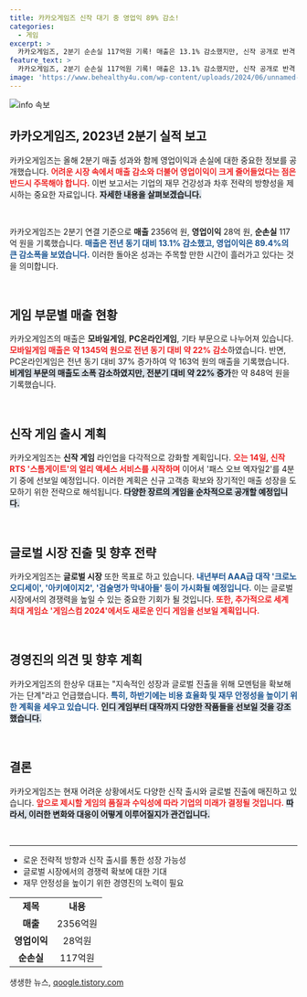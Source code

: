 ```yaml
---
title: 카카오게임즈 신작 대기 중 영업익 89% 감소!
categories:
  - 게임
excerpt: >
  카카오게임즈, 2분기 순손실 117억원 기록! 매출은 13.1% 감소했지만, 신작 공개로 반격 노린다. 차세대 게임들로 돌아올 카카오게임즈의 변신은? 클릭하여 자세히 알아보세요!
feature_text: >
  카카오게임즈, 2분기 순손실 117억원 기록! 매출은 13.1% 감소했지만, 신작 공개로 반격 노린다. 차세대 게임들로 돌아올 카카오게임즈의 변신은? 클릭하여 자세히 알아보세요!
image: 'https://www.behealthy4u.com/wp-content/uploads/2024/06/unnamed-file.png'
---
```


<p><img src="https://www.behealthy4u.com/wp-content/uploads/2024/06/unnamed-file.png" alt="info 속보" /></p>

<h2 data-ke-size="size26">카카오게임즈, 2023년 2분기 실적 보고</h2>

<p data-ke-size="size16">카카오게임즈는 올해 2분기 매출 성과와 함께 영업이익과 손실에 대한 중요한 정보를 공개했습니다. <b><span style="color: #ee2323;">어려운 시장 속에서 매출 감소와 더불어 영업이익이 크게 줄어들었다는 점은 반드시 주목해야 합니다.</span></b> 이번 보고서는 기업의 재무 건강성과 차후 전략의 방향성을 제시하는 중요한 자료입니다. <b><span style="background-color: #21538527;">자세한 내용을 살펴보겠습니다.</span></b> </p>

<p data-ke-size="size16">&nbsp;</p>

<p>카카오게임즈는 2분기 연결 기준으로 <b>매출</b> 2356억 원, <b>영업이익</b> 28억 원, <b>순손실</b> 117억 원을 기록했습니다. <b><span style="color: #1a5490;">매출은 전년 동기 대비 13.1% 감소했고, 영업이익은 89.4%의 큰 감소폭을 보였습니다.</span></b> 이러한 돌아온 성과는 주목할 만한 시간이 흘러가고 있다는 것을 의미합니다.</p>

<p data-ke-size="size16">&nbsp;</p>

<h2 data-ke-size="size26">게임 부문별 매출 현황</h2>

<p data-ke-size="size16">카카오게임즈의 매출은 <b>모바일게임</b>, <b>PC온라인게임</b>, 기타 부문으로 나누어져 있습니다. <b><span style="color: #ee2323;">모바일게임 매출은 약 1345억 원으로 전년 동기 대비 약 22% 감소</span></b>하였습니다. 반면, PC온라인게임은 전년 동기 대비 37% 증가하여 약 163억 원의 매출을 기록했습니다. <b><span style="background-color: #21538527;">비게임 부문의 매출도 소폭 감소하였지만, 전분기 대비 약 22% 증가</span></b>한 약 848억 원을 기록했습니다.</p>

<p data-ke-size="size16">&nbsp;</p>

<h2 data-ke-size="size26">신작 게임 출시 계획</h2>

<p data-ke-size="size16">카카오게임즈는 <b>신작 게임</b> 라인업을 다각적으로 강화할 계획입니다. <b><span style="color: #ee2323;">오는 14일, 신작 RTS '스톰게이트'의 얼리 액세스 서비스를 시작하며</span></b> 이어서 '패스 오브 엑자일2'를 4분기 중에 선보일 예정입니다. 이러한 계획은 신규 고객층 확보와 장기적인 매출 성장을 도모하기 위한 전략으로 해석됩니다. <b><span style="background-color: #21538527;">다양한 장르의 게임을 순차적으로 공개할 예정입니다.</span></b> </p>

<p data-ke-size="size16">&nbsp;</p>

<h2 data-ke-size="size26">글로벌 시장 진출 및 향후 전략</h2>

<p data-ke-size="size16">카카오게임즈는 <b>글로벌 시장</b> 또한 목표로 하고 있습니다. <b><span style="color: #1a5490;">내년부터 AAA급 대작 '크로노 오디세이', '아키에이지2', '검술명가 막내아들' 등이 가시화될 예정입니다.</span></b> 이는 글로벌 시장에서의 경쟁력을 높일 수 있는 중요한 기회가 될 것입니다. <b><span style="color: #ee2323;">또한, 추가적으로 세계 최대 게임쇼 '게임스컴 2024'에서도 새로운 인디 게임을 선보일 계획입니다.</span></b> </p>

<p data-ke-size="size16">&nbsp;</p>

<h2 data-ke-size="size26">경영진의 의견 및 향후 계획</h2>

<p data-ke-size="size16">카카오게임즈의 한상우 대표는 "지속적인 성장과 글로벌 진출을 위해 모멘텀을 확보해가는 단계"라고 언급했습니다. <b><span style="color: #1a5490;">특히, 하반기에는 비용 효율화 및 재무 안정성을 높이기 위한 계획을 세우고 있습니다.</span></b> <b><span style="background-color: #21538527;">인디 게임부터 대작까지 다양한 작품들을 선보일 것을 강조했습니다.</span></b> </p>

<p data-ke-size="size16">&nbsp;</p>

<h2 data-ke-size="size26">결론</h2>

<p data-ke-size="size16">카카오게임즈는 현재 어려운 상황에서도 다양한 신작 출시와 글로벌 진출에 매진하고 있습니다. <b><span style="color: #ee2323;">앞으로 제시할 게임의 품질과 수익성에 따라 기업의 미래가 결정될 것입니다.</span></b> <b><span style="background-color: #21538527;">따라서, 이러한 변화와 대응이 어떻게 이루어질지가 관건입니다.</span></b> </p>

<p data-ke-size="size16">&nbsp;</p>

<hr>

<ul>
  <li>로운 전략적 방향과 신작 출시를 통한 성장 가능성</li>
  <li>글로벌 시장에서의 경쟁력 확보에 대한 기대</li>
  <li>재무 안정성을 높이기 위한 경영진의 노력이 필요</li>
</ul>

<table style="width: 100%; border-collapse: collapse;">
  <tr>
    <td style="text-align: center; height: 17px;"><b>제목</b></td>
    <td style="text-align: center; height: 17px;"><b>내용</b></td>
  </tr>
  <tr>
    <td style="text-align: center; height: 17px;"><b>매출</b></td>
    <td style="text-align: center; height: 17px;">2356억원</td>
  </tr>
  <tr>
    <td style="text-align: center; height: 17px;"><b>영업이익</b></td>
    <td style="text-align: center; height: 17px;">28억원</td>
  </tr>
  <tr>
    <td style="text-align: center; height: 17px;"><b>순손실</b></td>
    <td style="text-align: center; height: 17px;">117억원</td>
  </tr>
</table>
생생한 뉴스, <a href="https://qoogle.tistory.com" rel="dofollow">qoogle.tistory.com</a>


